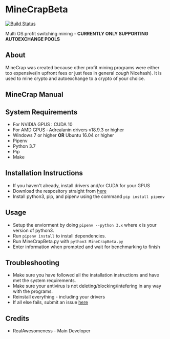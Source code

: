 # MineCrapBeta
[![Build Status](https://travis-ci.org/RealAwesomeness/MineCrapBeta.svg?branch=master)](https://travis-ci.org/RealAwesomeness/MineCrapBeta)

Multi OS profit switching mining - **CURRENTLY ONLY SUPPORTING AUTOEXCHANGE POOLS**

## About

MineCrap was created because other profit mining programs were either too expensive(in upfront fees or just fees in general *cough* Nicehash). It is used to mine crypto and autoexchange to a crypto of your choice.

## MineCrap Manual

## System Requirements

- For NVIDIA GPUS : CUDA 10
- For AMD GPUS : Adrealanin drivers v18.9.3 or higher
- Windows 7 or higher **OR** Ubuntu 16.04 or higher
- Pipenv
- Python 3.7
- Pip
- Make

## Installation Instructions

- If you haven&#39;t already, install drivers and/or CUDA for your GPUS
- Download the respository straight from [here](hhttps://github.com/RealAwesomeness/MineCrapBeta/archive/master.zip)
- Install python3, pip, and pipenv using the command `pip install pipenv`

## Usage

- Setup the enviorment by doing `pipenv --python 3.x` where x is your version of python3.
- Run `pipenv install` to install dependencies.
- Run MineCrapBeta.py with `python3 MineCrapBeta.py`
- Enter information when prompted and wait for benchmarking to finish

## Troubleshooting

- Make sure you have followed all the installation instructions and have met the system requirements.
- Make sure your antivirus is not deleting/blocking/intefering in any way with the programs.
- Reinstall everything - including your drivers
- If all else fails, submit an issue [here](http://github.com/RealAwesomeness/MineCrapBeta/issues)

## Credits

- RealAwesomeness - Main Developer
